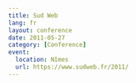 ```yaml
---
title: Sud Web
lang: fr
layout: conference
date: 2011-05-27
category: [Conference]
event:
  location: Nîmes
  url: https://www.sudweb.fr/2011/
---
```

